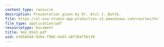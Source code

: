 ```yaml
---
content_type: resource
description: Presentation given by Dr. Atul J. Butte.
file: https://ol-ocw-studio-app-production.s3.amazonaws.com/courses/hst-512-genomic-medicine-spring-2004/e3d58d4d920af966da93a07104f56139_hms_8543.pdf
file_type: application/pdf
resourcetype: Document
title: hms_8543.pdf
uid: e3d58d4d-920a-f966-da93-a07104f56139
---
```

